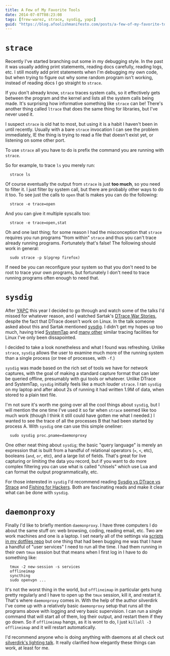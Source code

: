 ```yaml
---
title: A Few of My Favorite Tools
date: 2014-07-07T08:23:08
tags: [frew-warez, strace, sysdig, yapc]
guid: "https://blog.afoolishmanifesto.com/posts/a-few-of-my-favorite-tools"
---
```

# `strace`

Recently I've started branching out some in my debugging style.  In the past
it was usually adding print statements, reading docs carefully, reading
logs, etc.  I still mostly add print statements when I'm debugging my own
code, but when trying to figure out why some random program isn't working,
instead of reading docs I go straight to `strace`.

If you don't already know, `strace` traces system calls, so it effectively gets
between the program and the kernel and lists all the system calls being made.
It's surprising how informative something like `strace` can be!  There's another
thing called `ltrace` that does the same thing for libraries, but I've never
used it.

I suspect `strace` is old hat to most, but using it is a habit I haven't been in
until recently.  Usually with a bare `strace` invocation I can see the problem
immediately, IE the thing is trying to read a file that doesn't exist yet, or
listening on some other port.

To use `strace` all you have to do is prefix the command you are running with
`strace`.

So for example, to trace `ls` you merely run:

      strace ls

Of course eventually the output from `strace` is just **too much**, so you need
to filter it.  I just filter by system call, but there are probably other ways
to do it too.  To see just the calls to `open` that ls makes you can do the
following:

      strace -e trace=open

And you can give it multiple syscalls too:

      strace -e trace=open,stat

Oh and one last thing; for some reason I had the misconception that `strace`
requires you run programs "from within" `strace` and thus you can't trace
already running programs.  Fortunately that's false!  The following should work
in general:

      sudo strace -p $(pgrep firefox)

If need be you can reconfigure your system so that you don't need to be root to
trace your own programs, but fortunately I don't need to trace running programs
often enough to need that.

# `sysdig`

After [YAPC](https://blog.afoolishmanifesto.com/posts/youre-awesome-yapc)
this year I decided to go through and watch some of the talks
I'd missed for whatever reason, and I watched Sartak's [DTrace War
Stories](https://www.youtube.com/watch?v=P88qXvU2RUA), despite the fact that
DTrace doesn't work on Linux.  In the talk someone asked about this and
Sartak mentioned [sysdig](http://www.sysdig.org).  I didn't get my hopes
up too much, having tried [SystemTap](http://sourceware.org/systemtap/)
and [many other](https://en.wikipedia.org/wiki/Systemtap#See_also) similar
tracing facilities for Linux I've only been dissapointed.

I decided to take a look nonetheless and what I found was refreshing.  Unlike
`strace`, `sysdig` allows the user to examine much more of the running system
than a single process (or tree of processes, with `-f`.)

`sysdig` was made based on the rich set of tools we have for network captures,
with the goal of making a standard capture format that can later be queried
offline, presumably with gui tools or whatever.  Unlike DTrace and SystemTap,
`sysdig` initially feels like a much louder `strace`.  I ran `sysdig` on my
laptop and after about 2s of running it had written 1.9M of data, when stored to
a plain text file.

I'm not sure it's worth me going over all the cool things about `sysdig`, but I
will mention the one time I've used it so far when `strace` seemed like too much
work (though I think it still could have gotten me what I needed.)  I wanted to
see the trace of all the processes B that had been started by process A.  With
`sysdig` one can use this simple oneliner:

      sudo sysdig proc.pname=daemonproxy

One other neat thing about `sysdig`; the basic "query language" is merely an
expression that is built from a handful of relational operators (`=`, `<`, etc),
booleans (`and`, `or`, etc), and a large list of fields.  That's great for live
capturing or limiting the data you record, but if you want to do more complex
filtering you can use what is called "chisels" which use Lua and can format the
output programmatically, etc.

For those interested in `sysdig` I'd recommend reading [Sysdig vs DTrace vs
Strace](http://draios.com/sysdig-vs-dtrace-vs-strace-a-technical-discussion/)
and [Fishing for Hackers](http://draios.com/fishing-for-hackers/).  Both are
fascinating reads and make it clear what can be done with `sysdig`.

# `daemonproxy`

Finally I'd like to briefly mention `daemonproxy`.  I have three computers I do
about the same stuff on: web browsing, coding, reading email, etc.  Two are work
machines and one is a laptop.  I set nearly all of the settings via [scripts in
my dotfiles repo](https://github.com/frioux/dotfiles/) but one thing that had
been bugging me was that I have a handful of "user services" I need to run all
the time.  I had them running in their own `tmux` session but that means when I
first log in I have to do something like:

      tmux -2 new-session -s services
      offlineimap
      syncthing
      sudo openvpn ...

It's not the worst thing in the world, but `offlineimap` in particular gets hung
pretty regularly and I have to open up the `tmux` session, kill it, and restart
it.  That's where `daemonproxy` comes in.  With the help of the author
silverdirk I've come up with a relatively basic `daemonproxy` setup that runs
all the programs above with logging and very basic supervision.  I can run a
single command that will start all of them, log their output, and restart them
if they go down.  So if `offlineimap` hangs, as it is wont to do, I just
`killall -3 offlineimap` and it will restart automatically.

I'd recommend anyone who is doing anything with daemons at all check out
[silverdirk's lighting talk](http://youtu.be/YJrTaMUvjVA?t=1m26s). It really
clarified how elegantly these things can work, at least for me.
